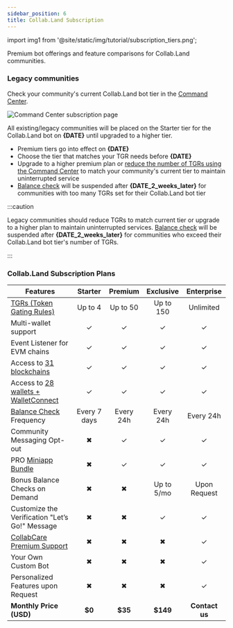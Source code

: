 ```yaml
---
sidebar_position: 6
title: Collab.Land Subscription
---
```


import img1 from '@site/static/img/tutorial/subscription_tiers.png';

Premium bot offerings and feature comparisons for Collab.Land communities.

### Legacy communities

Check your community's current Collab.Land bot tier in the [Command Center](https://cc.collab.land).

<div class="text--center">
  <img src={img1} alt="Command Center subscription page" />
</div>

All existing/legacy communities will be placed on the Starter tier for the Collab.Land bot on **{DATE}** until upgraded to a higher tier.

- Premium tiers go into effect on **{DATE}**
- Choose the tier that matches your TGR needs before **{DATE}**
- Upgrade to a higher premium plan or [reduce the number of TGRs using the Command Center](/help-docs/command-center/create-a-tgr/how-to-create-a-tgr#how-to-create-a-tgr) to match your community's current tier to maintain uninterrupted service
- [Balance check](/help-docs/command-center/bot-config/balance-check) will be suspended after **{DATE_2_weeks_later}** for communities with too many TGRs set for their Collab.Land bot tier

:::caution

Legacy communities should reduce TGRs to match current tier or upgrade to a higher plan to maintain uninterrupted services. [Balance check](/help-docs/command-center/bot-config/balance-check) will be suspended after **{DATE_2_weeks_later}** for communities who exceed their Collab.Land bot tier's number of TGRs.

:::

### Collab.Land Subscription Plans

| **Features**                                                                                              |  **Starter** | **Premium** | **Exclusive** | **Enterprise** |
|-----------------------------------------------------------------------------------------------------------|:------------:|:-----------:|:-------------:|:--------------:|
| [TGRs (Token Gating Rules)](/help-docs/key-features/token-gate-communities#what-is-token-gating)          |    Up to 4   |   Up to 50  |   Up to 150   |    Unlimited    |
| Multi-wallet support                                                                                      |      ✓       |      ✓      |       ✓       |       ✓        |
| Event Listener for EVM chains                                                                             |      ✓       |      ✓      |       ✓       |       ✓        |
| Access to [31 blockchains](/help-docs/key-features/token-gate-communities#supported-blockchains--tokens)  |      ✓       |      ✓      |       ✓       |       ✓        |
| Access to [28 wallets + WalletConnect](/help-docs/wallets/verify-your-wallet#supported-wallets)           |      ✓       |      ✓      |       ✓       |       ✓        |
| [Balance Check](/help-docs/command-center/bot-config/balance-check) Frequency                             | Every 7 days  |  Every 24h  |   Every 24h   |    Every 24h   |
| Community Messaging Opt-out                                                                               |       ✖      |      ✓      |       ✓       |       ✓        |
| PRO [Miniapp Bundle](/help-docs/marketplace/getting-started)                                              |       ✖      |      ✓      |       ✓       |       ✓        |
| Bonus Balance Checks on Demand                                                                            |       ✖      |      ✖      |   Up to 5/mo  |  Upon Request   |
| Customize the Verification "Let’s Go!" Message                                                            |       ✖      |      ✖      |       ✓       |       ✓        |
| [CollabCare Premium Support](/help-docs/FAQ/contact-team/#collabcare)                                     |       ✖      |      ✖      |       ✖       |       ✓        |
| Your Own Custom Bot                                                                                       |       ✖      |      ✖      |       ✖       |       ✓        |
| Personalized Features upon Request                                                                        |       ✖      |      ✖      |       ✖       |       ✓        |
| **Monthly Price (USD)**                                                                                   |    **$0**    |   **$35**    |    **$149**   |   **Contact us**    |

